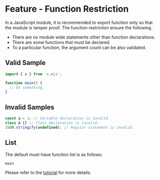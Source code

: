 # Feature - Function Restriction

In a JavaScript module, it is recommended to export function only so that the module is tamper proof. The function restriction ensure the following.

- There are no module wide statements other than function declarations.
- There are some functions that must be declared.
- To a particular function, the argument count can be also validated.

## Valid Sample

```js
import { x } from 'x.mjs';

function main() {
  // Do something.
}
```

## Invalid Samples

```js
const a = 1; // Variable declaration is invalid.
class A {} // Class declaration is invalid.
JSON.stringify(undefined); // Regular statement is invalid.
```

## List

The default must-have function list is as follows:

```js
main
```

Please refer to the [tutorial](../tutorials/play_with_function_restriction.md) for more details.
